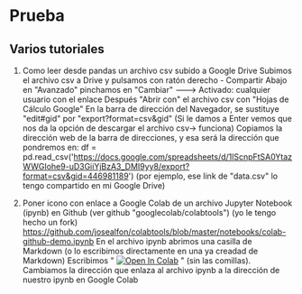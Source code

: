 # Prueba
## Varios tutoriales
1. Como leer desde pandas un archivo csv subido a Google Drive
Subimos el archivo csv a Drive y pulsamos con ratón derecho - Compartir
Abajo en "Avanzado" pinchamos en "Cambiar" ---> Activado: cualquier usuario con el enlace
Después "Abrir con" el archivo csv con "Hojas de Cálculo Google"
En la barra de dirección del Navegador, se sustituye "edit#gid" por "export?format=csv&gid"
(Si le damos a Enter vemos que nos da la opción de descargar el archivo csv-> funciona)
Copiamos la dirección web de la barra de direcciones, y esa será la dirección que pondremos en:
df = pd.read_csv('https://docs.google.com/spreadsheets/d/1lScnpFtSA0YtazWWGIohe9-uD3GiiYjBzA3_DMI9yy8/export?format=csv&gid=446981189')
(por ejemplo, ese link de "data.csv" lo tengo compartido en mi Google Drive)

2. Poner icono con enlace a Google Colab de un archivo Jupyter Notebook (ipynb) en Github
(ver github "googlecolab/colabtools") (yo le tengo hecho un fork)
https://github.com/josealfon/colabtools/blob/master/notebooks/colab-github-demo.ipynb
En el archivo ipynb abrimos una casilla de Markdown (o lo escribimos directamente en una ya creadad de Markdown)
Escribimos
" [![Open In Colab](https://colab.research.google.com/assets/colab-badge.svg)](https://colab.research.google.com/github/googlecolab/colabtools/blob/master/notebooks/colab-github-demo.ipynb) "
(sin las comillas). Cambiamos la dirección que enlaza al archivo ipynb a la dirección de nuestro ipynb en Google Colab


